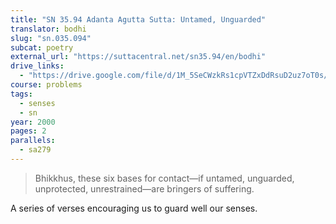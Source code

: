 ```yaml
---
title: "SN 35.94 Adanta Agutta Sutta: Untamed, Unguarded"
translator: bodhi
slug: "sn.035.094"
subcat: poetry
external_url: "https://suttacentral.net/sn35.94/en/bodhi"
drive_links:
  - "https://drive.google.com/file/d/1M_5SeCWzkRs1cpVTZxDdRsuD2uz7oT0s/view?usp=drivesdk"
course: problems
tags:
  - senses
  - sn
year: 2000
pages: 2
parallels:
  - sa279
---
```


> Bhikkhus, these six bases for contact—if untamed, unguarded, unprotected, unrestrained—are bringers of suffering.

A series of verses encouraging us to guard well our senses.
